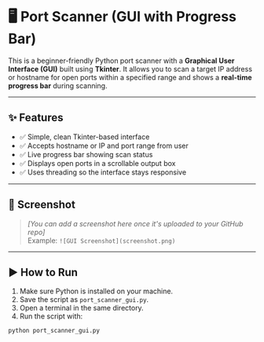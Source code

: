 # 🖥️ Port Scanner (GUI with Progress Bar)

This is a beginner-friendly Python port scanner with a **Graphical User Interface (GUI)** built using **Tkinter**. It allows you to scan a target IP address or hostname for open ports within a specified range and shows a **real-time progress bar** during scanning.

---

## ✨ Features

- ✅ Simple, clean Tkinter-based interface
- ✅ Accepts hostname or IP and port range from user
- ✅ Live progress bar showing scan status
- ✅ Displays open ports in a scrollable output box
- ✅ Uses threading so the interface stays responsive

---

## 📸 Screenshot

> _[You can add a screenshot here once it's uploaded to your GitHub repo]_  
> Example: `![GUI Screenshot](screenshot.png)`

---

## ▶️ How to Run

1. Make sure Python is installed on your machine.
2. Save the script as `port_scanner_gui.py`.
3. Open a terminal in the same directory.
4. Run the script with:

```bash
python port_scanner_gui.py
